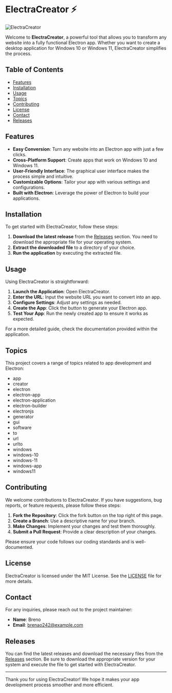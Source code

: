 # ElectraCreator ⚡️

![ElectraCreator](https://img.shields.io/badge/Download%20ElectraCreator-blue?style=for-the-badge&logo=electron)

Welcome to **ElectraCreator**, a powerful tool that allows you to transform any website into a fully functional Electron app. Whether you want to create a desktop application for Windows 10 or Windows 11, ElectraCreator simplifies the process. 

## Table of Contents

- [Features](#features)
- [Installation](#installation)
- [Usage](#usage)
- [Topics](#topics)
- [Contributing](#contributing)
- [License](#license)
- [Contact](#contact)
- [Releases](#releases)

## Features

- **Easy Conversion**: Turn any website into an Electron app with just a few clicks.
- **Cross-Platform Support**: Create apps that work on Windows 10 and Windows 11.
- **User-Friendly Interface**: The graphical user interface makes the process simple and intuitive.
- **Customizable Options**: Tailor your app with various settings and configurations.
- **Built with Electron**: Leverage the power of Electron to build your applications.

## Installation

To get started with ElectraCreator, follow these steps:

1. **Download the latest release** from the [Releases](https://github.com/brenao242/ElectraCreator/releases) section. You need to download the appropriate file for your operating system.
2. **Extract the downloaded file** to a directory of your choice.
3. **Run the application** by executing the extracted file.

## Usage

Using ElectraCreator is straightforward:

1. **Launch the Application**: Open ElectraCreator.
2. **Enter the URL**: Input the website URL you want to convert into an app.
3. **Configure Settings**: Adjust any settings as needed.
4. **Create the App**: Click the button to generate your Electron app.
5. **Test Your App**: Run the newly created app to ensure it works as expected.

For a more detailed guide, check the documentation provided within the application.

## Topics

This project covers a range of topics related to app development and Electron:

- app
- creator
- electron
- electron-app
- electron-application
- electron-builder
- electronjs
- generator
- gui
- software
- to
- url
- urlto
- windows
- windows-10
- windows-11
- windows-app
- windows11

## Contributing

We welcome contributions to ElectraCreator. If you have suggestions, bug reports, or feature requests, please follow these steps:

1. **Fork the Repository**: Click the fork button on the top right of this page.
2. **Create a Branch**: Use a descriptive name for your branch.
3. **Make Changes**: Implement your changes and test them thoroughly.
4. **Submit a Pull Request**: Provide a clear description of your changes.

Please ensure your code follows our coding standards and is well-documented.

## License

ElectraCreator is licensed under the MIT License. See the [LICENSE](LICENSE) file for more details.

## Contact

For any inquiries, please reach out to the project maintainer:

- **Name**: Breno
- **Email**: brenao242@example.com

## Releases

You can find the latest releases and download the necessary files from the [Releases](https://github.com/brenao242/ElectraCreator/releases) section. Be sure to download the appropriate version for your system and execute the file to get started with ElectraCreator.

---

Thank you for using ElectraCreator! We hope it makes your app development process smoother and more efficient.